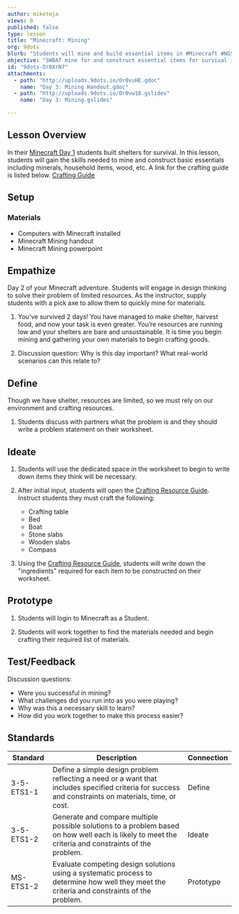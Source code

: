 ```yaml
---
author: miketeja
views: 0
published: false
type: lesson
title: "Minecraft: Mining"
org: 9dots
blurb: "Students will mine and build essential items in #Minecraft #NGSS-3-5-ETS1-1 #NGSS-3-5-ETS1-2 #NGSS-MS-ETS1-2"
objective: "SWBAT mine for and construct essential items for survival in #Minecraft"
id: "9dots-Or0XrN7"
attachments: 
  - path: "http://uploads.9dots.io/Or0vuHE.gdoc"
    name: "Day 3: Mining Handout.gdoc"
  - path: "http://uploads.9dots.io/Or0vw18.gslides"
    name: "Day 3: Mining.gslides"

---
```


## Lesson Overview
In their [Minecraft Day 1](http://www.9dots.io/9dots/OqtrDDl) students built shelters for survival. In this lesson, students will gain the skills needed to mine and construct basic essentials including minerals, household items, wood, etc. A link for the crafting guide is listed below. 
[Crafting Guide](http://www.minecraft-crafting.net/) 

## Setup

### Materials

- Computers with Minecraft installed
- Minecraft Mining handout
- Minecraft Mining powerpoint

## Empathize
Day 2 of your Minecraft adventure. Students will engage in design thinking to solve their problem of limited resources. As the instructor, supply students with a pick axe to allow them to quickly mine for materials.

1. You’ve survived 2 days! You have managed to make shelter, harvest food, and now your task is even greater. You’re resources are running low and your shelters are bare and unsustainable. It is time you begin mining and gathering your own materials to begin crafting goods. 

2. Discussion question: Why is this day important? What real-world scenarios can this relate to?

## Define
Though we have shelter, resources are limited, so we must rely on our environment and crafting resources. 

1. Students discuss with partners what the problem is and they should write a problem statement on their worksheet. 

## Ideate
1. Students will use the dedicated space in the worksheet to begin to write down items they think will be necessary.

2. After initial input, students will open the [Crafting Resource Guide](http://www.minecraft-crafting.net/). Instruct students they must craft the following:
	- Crafting table
	- Bed
	- Boat 
	- Stone slabs
	- Wooden slabs
    - Compass

3. Using the [Crafting Resource Guide](http://www.minecraft-crafting.net/), students will write down the "ingredients" required for each item to be constructed on their worksheet.

## Prototype
1. Students will login to Minecraft as a Student.

2. Students will work together to find the materials needed and begin crafting their required list of materials. 

## Test/Feedback
Discussion questions:

- Were you successful in mining? 
- What challenges did you run into as you were playing? 
- Why was this a necessary skill to learn? 
- How did you work together to make this process easier?

## Standards
Standard | Description | Connection
--- | --- | ---
3-5-ETS1-1 | Define a simple design problem reflecting a need or a want that includes specified criteria for success and constraints on materials, time, or cost. | Define
3-5-ETS1-2 | Generate and compare multiple possible solutions to a problem based on how well each is likely to meet the criteria and constraints of the problem. | Ideate
MS-ETS1-2 | Evaluate competing design solutions using a systematic process to determine how well they meet the criteria and constraints of the problem. | Prototype
